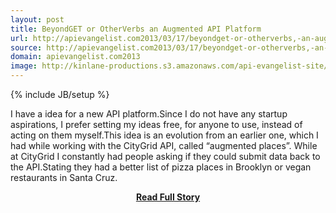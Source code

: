 ```yaml
---
layout: post
title: BeyondGET or OtherVerbs an Augmented API Platform 
url: http://apievangelist.com2013/03/17/beyondget-or-otherverbs,-an-augmented-api-platform-/
source: http://apievangelist.com2013/03/17/beyondget-or-otherverbs,-an-augmented-api-platform-/
domain: apievangelist.com2013
image: http://kinlane-productions.s3.amazonaws.com/api-evangelist-site/blog/augmented-post.png
---
```

{% include JB/setup %}<p>I have a idea for a new API platform.Since I do not have any startup aspirations, I prefer setting my ideas free, for anyone to use, instead of acting on them myself.This idea is an evolution from an earlier one, which I had while working with the CityGrid API, called “augmented places”. While at CityGrid I constantly had people asking if they could submit data back to the API.Stating they had a better list of pizza places in Brooklyn or vegan restaurants in Santa Cruz.</p>
<center><p><a href="http://apievangelist.com2013/03/17/beyondget-or-otherverbs,-an-augmented-api-platform-/" style='padding:25px; font-sze:18px; font-weight: bold;'>Read Full Story</a></p></center>
